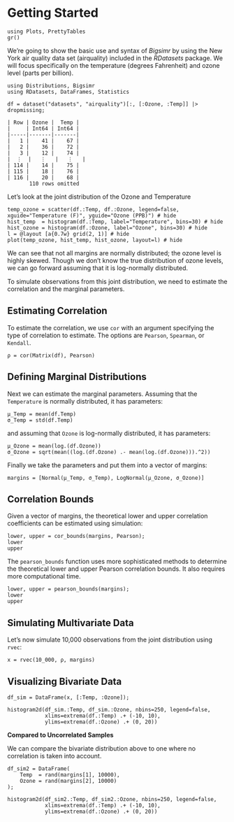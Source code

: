 # Getting Started

```@setup started
using Plots, PrettyTables
gr()
```

We’re going to show the basic use and syntax of *Bigsimr* by using the New York air quality data set (airquality) included in the *RDatasets* package. We will focus specifically on the temperature (degrees Fahrenheit) and ozone level (parts per billion).

```@example started
using Distributions, Bigsimr
using RDatasets, DataFrames, Statistics
```

```@repl started
df = dataset("datasets", "airquality")[:, [:Ozone, :Temp]] |> dropmissing;
```

```
| Row | Ozone |  Temp |
|     | Int64 | Int64 |
|-----|-------|-------|
|   1 |    41 |    67 |
|   2 |    36 |    72 |
|   3 |    12 |    74 |
|  ⋮  |   ⋮   |   ⋮   |
| 114 |    14 |    75 |
| 115 |    18 |    76 |
| 116 |    20 |    68 |
       110 rows omitted
```

Let’s look at the joint distribution of the Ozone and Temperature

```@example started
temp_ozone = scatter(df.:Temp, df.:Ozone, legend=false, xguide="Temperature (F)", yguide="Ozone (PPB)") # hide
hist_temp  = histogram(df.:Temp, label="Temperature", bins=30) # hide
hist_ozone = histogram(df.:Ozone, label="Ozone", bins=30) # hide
l = @layout [a{0.7w} grid(2, 1)] # hide
plot(temp_ozone, hist_temp, hist_ozone, layout=l) # hide
```

We can see that not all margins are normally distributed; the ozone level is highly skewed. Though we don’t know the true distribution of ozone levels, we can go forward assuming that it is log-normally distributed.

To simulate observations from this joint distribution, we need to estimate the correlation and the marginal parameters.

## Estimating Correlation

To estimate the correlation, we use `cor` with an argument specifying the type of correlation to estimate. The options are `Pearson`, `Spearman`, or `Kendall`.

```@repl started
ρ = cor(Matrix(df), Pearson)
```

## Defining Marginal Distributions

Next we can estimate the marginal parameters. Assuming that the `Temperature` is normally distributed, it has parameters:

```@repl started
μ_Temp = mean(df.Temp)
σ_Temp = std(df.Temp)
```

and assuming that `Ozone` is log-normally distributed, it has parameters:

```@repl started
μ_Ozone = mean(log.(df.Ozone))
σ_Ozone = sqrt(mean((log.(df.Ozone) .- mean(log.(df.Ozone))).^2))
```

Finally we take the parameters and put them into a vector of margins:

```@repl started
margins = [Normal(μ_Temp, σ_Temp), LogNormal(μ_Ozone, σ_Ozone)]
```

## Correlation Bounds

Given a vector of margins, the theoretical lower and upper correlation coefficients can be estimated using simulation:

```@repl started
lower, upper = cor_bounds(margins, Pearson);
lower
upper
```

The `pearson_bounds` function uses more sophisticated methods to determine the theoretical lower and upper Pearson correlation bounds. It also requires more computational time.

```@repl started
lower, upper = pearson_bounds(margins);
lower
upper
```

## Simulating Multivariate Data

Let’s now simulate 10,000 observations from the joint distribution using `rvec`:

```@repl started
x = rvec(10_000, ρ, margins)
```

## Visualizing Bivariate Data

```@example started
df_sim = DataFrame(x, [:Temp, :Ozone]);

histogram2d(df_sim.:Temp, df_sim.:Ozone, nbins=250, legend=false,
			xlims=extrema(df.:Temp) .+ (-10, 10), 
			ylims=extrema(df.:Ozone) .+ (0, 20))
```

**Compared to Uncorrelated Samples**

We can compare the bivariate distribution above to one where no correlation is taken into account.

```@example started
df_sim2 = DataFrame(
	Temp  = rand(margins[1], 10000), 
	Ozone = rand(margins[2], 10000)
);

histogram2d(df_sim2.:Temp, df_sim2.:Ozone, nbins=250, legend=false,
			xlims=extrema(df.:Temp) .+ (-10, 10), 
			ylims=extrema(df.:Ozone) .+ (0, 20))
```